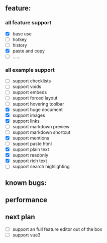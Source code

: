 ## feature:

### all feature support

- [x] base use
- [ ] hotkey
- [ ] history
- [x] paste and copy
- [ ] ......

### all example support

- [ ] support checklists
- [ ] support voids
- [ ] support embeds
- [ ] support forced layout
- [ ] support hovering toolbar
- [x] support huge document
- [x] support images
- [x] support links
- [ ] support markdown preview
- [ ] support markdown shortcut
- [x] support mentions
- [ ] support paste html
- [x] support plain text
- [x] support readonly
- [x] support rich text
- [ ] support search highlighting

## known bugs:


## performance


## next plan

- [ ] support an full feature editor out of the box
- [ ] support vue3
